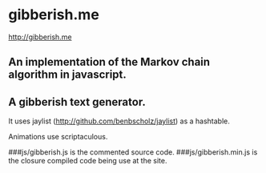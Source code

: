 # gibberish.me

http://gibberish.me

## An implementation of the Markov chain algorithm in javascript.
## A gibberish text generator.

It uses jaylist (http://github.com/benbscholz/jaylist) as a hashtable.

Animations use scriptaculous.

###js/gibberish.js is the commented source code.
###js/gibberish.min.js is the closure compiled code being use at the site.
